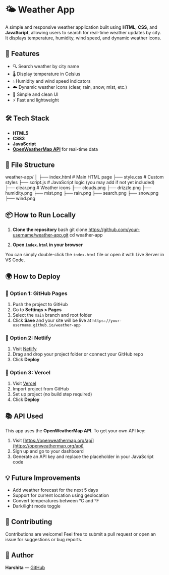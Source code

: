 # 🌤️ Weather App

A simple and responsive weather application built using **HTML**, **CSS**, and **JavaScript**, allowing users to search for real-time weather updates by city. It displays temperature, humidity, wind speed, and dynamic weather icons.

## 🚀 Features

- 🔍 Search weather by city name
- 🌡️ Display temperature in Celsius
- 💧 Humidity and wind speed indicators
- ☁️ Dynamic weather icons (clear, rain, snow, mist, etc.)
- 🧠 Simple and clean UI
- ⚡ Fast and lightweight

## 🛠️ Tech Stack

- **HTML5**
- **CSS3**
- **JavaScript**
- **[OpenWeatherMap API](https://openweathermap.org/api)** for real-time data

## 📁 File Structure
weather-app/
│
├── index.html           # Main HTML page
├── style.css            # Custom styles
├── script.js            # JavaScript logic (you may add if not yet included)
├── clear.png            # Weather icons
├── clouds.png
├── drizzle.png
├── humidity.png
├── mist.png
├── rain.png
├── search.png
├── snow\.png
├── wind.png

## 📦 How to Run Locally

1. **Clone the repository**
bash
git clone https://github.com/your-username/weather-app.git
cd weather-app

2. **Open `index.html` in your browser**

You can simply double-click the `index.html` file or open it with Live Server in VS Code.

## 🌍 How to Deploy

### 📌 Option 1: GitHub Pages

1. Push the project to GitHub
2. Go to **Settings > Pages**
3. Select the `main` branch and root folder
4. Click **Save** and your site will be live at `https://your-username.github.io/weather-app`

### 📌 Option 2: Netlify

1. Visit [Netlify](https://netlify.com)
2. Drag and drop your project folder or connect your GitHub repo
3. Click **Deploy**

### 📌 Option 3: Vercel

1. Visit [Vercel](https://vercel.com/)
2. Import project from GitHub
3. Set up project (no build step required)
4. Click **Deploy**

## 📚 API Used

This app uses the **OpenWeatherMap API**. To get your own API key:

1. Visit [https://openweathermap.org/api](https://openweathermap.org/api)
2. Sign up and go to your dashboard
3. Generate an API key and replace the placeholder in your JavaScript code

## 💡 Future Improvements

* Add weather forecast for the next 5 days
* Support for current location using geolocation
* Convert temperatures between °C and °F
* Dark/light mode toggle

## 🤝 Contributing

Contributions are welcome! Feel free to submit a pull request or open an issue for suggestions or bug reports.

## 👤 Author
**Harshita** — [GitHub](https://github.com/harshitamaheshwari123)

